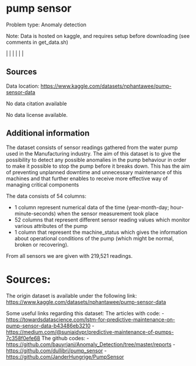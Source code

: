 # pump sensor

Problem type: Anomaly detection

Note: Data is hosted on kaggle, and requires setup before downloading (see comments in get_data.sh)

|  |
|  |
|  |
## Sources

Data location: https://www.kaggle.com/datasets/nphantawee/pump-sensor-data

No data citation available

No data license available.

## Additional information
The dataset consists of sensor readings gathered from the water pump used in the Manufacturing industry.
The aim of this dataset is to give the possibility to detect any possible anomalies in the pump behaviour in order to make it possible to stop the pump before it breaks down.  This has the aim of preventing unplanned downtime and unnecessary maintenance of this machines and that further enables to receive more effective way of managing critical components 

The data consists of 54 columns:
-	1 column represent numerical data of the time (year-month-day; hour-minute-seconds) when the sensor measurement took place 
-	52 columns that represent different sensor reading values which monitor various attributes of the pump
-	1 column that represent the machine_status which gives the information about operational conditions of the pump (which might be normal, broken or recovering).

From all sensors we are given with 219,521 readings.

# Sources:

The origin dataset is available under the following link:
https://www.kaggle.com/datasets/nphantawee/pump-sensor-data

Some useful links regarding this dataset:
The articles with code:
	- https://towardsdatascience.com/lstm-for-predictive-maintenance-on-pump-sensor-data-b43486eb3210 
	- https://medium.com/@suniaidvpr/predictive-maintenance-of-pumps-7c358f0efe68
The github codes:
	- https://github.com/bauyrjanj/Anomaly_Detection/tree/master/reports
	- https://github.com/dullibri/pump_sensor
	- https://github.com/JanderHungrige/PumpSensor